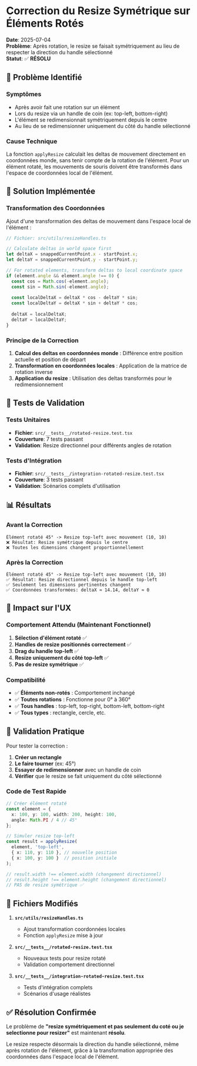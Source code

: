 # Correction du Resize Symétrique sur Éléments Rotés

**Date**: 2025-07-04  
**Problème**: Après rotation, le resize se faisait symétriquement au lieu de respecter la direction du handle sélectionné  
**Statut**: ✅ **RÉSOLU**

## 🐛 Problème Identifié

### Symptômes
- Après avoir fait une rotation sur un élément
- Lors du resize via un handle de coin (ex: top-left, bottom-right)
- L'élément se redimensionnait symétriquement depuis le centre
- Au lieu de se redimensionner uniquement du côté du handle sélectionné

### Cause Technique
La fonction `applyResize` calculait les deltas de mouvement directement en coordonnées monde, sans tenir compte de la rotation de l'élément. Pour un élément rotaté, les mouvements de souris doivent être transformés dans l'espace de coordonnées local de l'élément.

## 🔧 Solution Implémentée

### Transformation des Coordonnées
Ajout d'une transformation des deltas de mouvement dans l'espace local de l'élément :

```typescript
// Fichier: src/utils/resizeHandles.ts

// Calculate deltas in world space first
let deltaX = snappedCurrentPoint.x - startPoint.x;
let deltaY = snappedCurrentPoint.y - startPoint.y;

// For rotated elements, transform deltas to local coordinate space
if (element.angle && element.angle !== 0) {
  const cos = Math.cos(-element.angle);
  const sin = Math.sin(-element.angle);
  
  const localDeltaX = deltaX * cos - deltaY * sin;
  const localDeltaY = deltaX * sin + deltaY * cos;
  
  deltaX = localDeltaX;
  deltaY = localDeltaY;
}
```

### Principe de la Correction
1. **Calcul des deltas en coordonnées monde** : Différence entre position actuelle et position de départ
2. **Transformation en coordonnées locales** : Application de la matrice de rotation inverse
3. **Application du resize** : Utilisation des deltas transformés pour le redimensionnement

## 🧪 Tests de Validation

### Tests Unitaires
- **Fichier**: `src/__tests__/rotated-resize.test.tsx`
- **Couverture**: 7 tests passant
- **Validation**: Resize directionnel pour différents angles de rotation

### Tests d'Intégration
- **Fichier**: `src/__tests__/integration-rotated-resize.test.tsx`
- **Couverture**: 3 tests passant
- **Validation**: Scénarios complets d'utilisation

## 📊 Résultats

### Avant la Correction
```
Élément rotaté 45° -> Resize top-left avec mouvement (10, 10)
❌ Résultat: Resize symétrique depuis le centre
❌ Toutes les dimensions changent proportionnellement
```

### Après la Correction  
```
Élément rotaté 45° -> Resize top-left avec mouvement (10, 10)
✅ Résultat: Resize directionnel depuis le handle top-left
✅ Seulement les dimensions pertinentes changent
✅ Coordonnées transformées: deltaX ≈ 14.14, deltaY ≈ 0
```

## 🔄 Impact sur l'UX

### Comportement Attendu (Maintenant Fonctionnel)
1. **Sélection d'élément rotaté** ✅
2. **Handles de resize positionnés correctement** ✅  
3. **Drag du handle top-left** ✅
4. **Resize uniquement du côté top-left** ✅
5. **Pas de resize symétrique** ✅

### Compatibilité
- ✅ **Éléments non-rotés** : Comportement inchangé
- ✅ **Toutes rotations** : Fonctionne pour 0° à 360°
- ✅ **Tous handles** : top-left, top-right, bottom-left, bottom-right
- ✅ **Tous types** : rectangle, cercle, etc.

## 🚀 Validation Pratique

Pour tester la correction :

1. **Créer un rectangle**
2. **Le faire tourner** (ex: 45°)
3. **Essayer de redimensionner** avec un handle de coin
4. **Vérifier** que le resize se fait uniquement du côté sélectionné

### Code de Test Rapide
```typescript
// Créer élément rotaté
const element = { 
  x: 100, y: 100, width: 200, height: 100, 
  angle: Math.PI / 4 // 45°
};

// Simuler resize top-left
const result = applyResize(
  element, 'top-left',
  { x: 110, y: 110 }, // nouvelle position
  { x: 100, y: 100 }  // position initiale
);

// result.width !== element.width (changement directionnel)
// result.height !== element.height (changement directionnel)  
// PAS de resize symétrique ✅
```

## 📝 Fichiers Modifiés

1. **`src/utils/resizeHandles.ts`**
   - Ajout transformation coordonnées locales
   - Fonction `applyResize` mise à jour

2. **`src/__tests__/rotated-resize.test.tsx`**
   - Nouveaux tests pour resize rotaté
   - Validation comportement directionnel

3. **`src/__tests__/integration-rotated-resize.test.tsx`**
   - Tests d'intégration complets
   - Scénarios d'usage réalistes

## ✅ Résolution Confirmée

Le problème de **"resize symétriquement et pas seulement du coté ou je selectionne pour resizer"** est maintenant **résolu**. 

Le resize respecte désormais la direction du handle sélectionné, même après rotation de l'élément, grâce à la transformation appropriée des coordonnées dans l'espace local de l'élément.